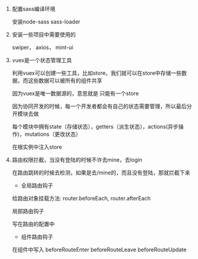 
1. 配置sass编译环境

    安装node-sass sass-loader

2. 安装一些项目中需要使用的

    swiper， axios， mint-ui

3. vuex是一个状态管理工具

    利用vuex可以创建一些工具，比如store，我们就可以在store中存储一些数据，而这些数据可以被所有的组件共享

    因为vuex是唯一数据源的，意思就是 只能有一个store

    因为协同开发的时候，每一个开发者都会有自己的状态需要管理，所以最后分开模块去做

    每个模块中拥有state（存储状态），getters（派生状态），actions(异步操作)，mutations（更改状态）

    在根实例中注入store

4. 路由权限拦截，当没有登陆的时候不许去mine，去login

    在路由跳转的时候去检测，如果是去/mine的，而且没有登陆，那就拦截下来

    * 全局路由钩子

    给路由对象挂载方法: router.beforeEach, router.afterEach

    局部路由钩子

    写在路由的配置中

    * 组件路由钩子

    在组件中写入
    beforeRouteEnter
    beforeRouteLeave
    beforeRouteUpdate